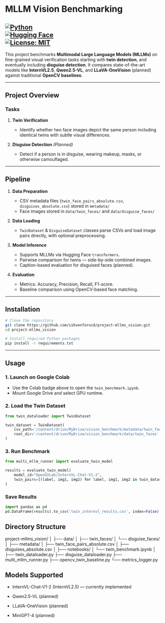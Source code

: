 # MLLM Vision Benchmarking

[![Python](https://img.shields.io/badge/python-3.10%2B-blue)](https://www.python.org/)  
[![Hugging Face](https://img.shields.io/badge/Models-HuggingFace-yellow)](https://huggingface.co/)  
[![License: MIT](https://img.shields.io/badge/License-MIT-green.svg)](LICENSE)  
---

This project benchmarks **Multimodal Large Language Models (MLLMs)** on fine-grained visual verification tasks starting with **twin detection**, and eventually including **disguise detection**. It compares state-of-the-art models like **InternVL2.5**, **Qwen2.5-VL**, and **LLaVA-OneVision** (planned) against traditional **OpenCV baselines**.

---

## Project Overview

### Tasks
1. **Twin Verification**
   - Identify whether two face images depict the same person including identical twins with subtle visual differences.

2. **Disguise Detection** *(Planned)*
   - Detect if a person is in disguise, wearing makeup, masks, or otherwise camouflaged.

---

## Pipeline

1. **Data Preparation**
   - CSV metadata files (`twin_face_pairs_absolute.csv`, `disguises_absolute.csv`) stored in `metadata/`
   - Face images stored in `data/twin_faces/` and `data/disguise_faces/`

2. **Data Loading**
   - `TwinDataset` & `DisguiseDataset` classes parse CSVs and load image pairs directly, with optional preprocessing.

3. **Model Inference**
   - Supports MLLMs via Hugging Face `transformers`.  
   - Pairwise comparison for twins — side-by-side combined images.  
   - Caption-based evaluation for disguised faces (planned).

4. **Evaluation**
   - Metrics: Accuracy, Precision, Recall, F1-score.  
   - Baseline comparison using OpenCV-based face matching.

---

## Installation

```bash
# Clone the repository
git clone https://github.com/sihvenforucd/project-mllms_vision.git
cd project-mllms_vision

# Install required Python packages
pip install -r requirements.txt
```


---

## Usage

### 1. Launch on Google Colab
- Use the Colab badge above to open the `twin_benchmark.ipynb`.
- Mount Google Drive and select GPU runtime.

### 2. Load the Twin Dataset
```python
from twin_dataloader import TwinDataset

twin_dataset = TwinDataset(
    csv_path='/content/drive/MyDrive/vision_benchmark/metadata/twin_face_pairs_absolute.csv',
    root_dir='/content/drive/MyDrive/vision_benchmark/data/twin_faces'
)
```
### 3. Run Benchmark
```python
from multi_mllm_runner import evaluate_twin_model

results = evaluate_twin_model(
    model_id="OpenGVLab/InternVL-Chat-V1-2",
    twin_pairs=[(label, img1, img2) for label, img1, img2 in twin_dataset]
)
```

### Save Results
```python
import pandas as pd
pd.DataFrame(results).to_csv('twin_internvl_results.csv', index=False)
```

## Directory Structure
project-mllms_vision/
│
├── data/
│   ├── twin_faces/
│   └── disguise_faces/
│
├── metadata/
│   ├── twin_face_pairs_absolute.csv
│   ├── disguises_absolute.csv
│
├── notebooks/
│   └── twin_benchmark.ipynb
│
├── twin_dataloader.py
├── disguise_dataloader.py
├── multi_mllm_runner.py
├── opencv_twin_baseline.py
└── metrics_logger.py

## Models Supported
- InternVL-Chat-V1-2 (InternVL2.5) — currently implemented

- Qwen2.5-VL (planned)

- LLaVA-OneVision (planned)

- MiniGPT-4 (planned)


